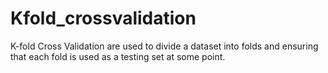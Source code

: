 # Kfold_crossvalidation
K-fold Cross Validation are used to divide  a dataset into folds and ensuring that each fold is used as a testing set at some point.
